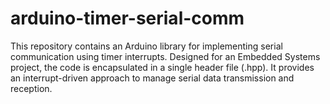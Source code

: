 # arduino-timer-serial-comm
This repository contains an Arduino library for implementing serial communication using timer interrupts. Designed for an Embedded Systems project, the code is encapsulated in a single header file (.hpp). It provides an interrupt-driven approach to manage serial data transmission and reception.
